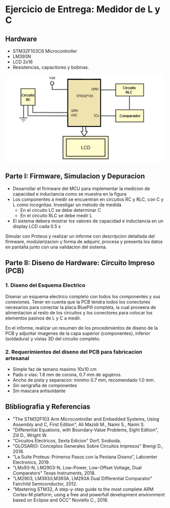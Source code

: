 # Ejercicio de Entrega: Medidor de L y C

## Hardware

- STM32F103C6 Microcontroller
- LM393N
- LCD 2x16
- Resistencias, capacitores y bobinas.

![picture 1](images/d0ed19d1db9a25e089cb112fb4b94e8c0b94b7319ae4296a3ad26d3bff68deef.png)  

## Parte I: Firmware, Simulacion y Depuracion

- Desarrollar el firmware del MCU para implementar la medicion de capacidad e inductancia como se muestra en la figura
- Los componentes a medir se encuentran en circuitos RC y RLC, con C y L como incognitas. Investigar un metodo de medida
  - En el circuito LC se debe determinar C
  - En el circuito RLC se debe medir L
- El sistema debera mostrar los valores de capacidad e inductancia en un display LCD cada 0.5 s

Simular con Proteus y realizar un informe con descripcion detallada del firmware, modularizacion y forma de adquirir, procesa y presenta los datos en pantalla junto con una validacion del sistema.

## Parte II: Diseno de Hardware: Circuito Impreso (PCB)

### 1. Diseno del Esquema Electrico

Disenar un esquema electrico completo con todos los componentes y sus conexiones. Tener en cuenta que la PCB tendra todos los conectores necesarios para conectar la placa BluePill completa, la cual proveera de alimentacion al resto de los circuitos y los conectores para colocar los elementos pasivos de L y C a medir.

En el informe, realizar un resumen de los procedimientos de diseno de la PCB y adjuntar imagenes de la capa superior (componentes), inferior (soldadura) y vistas 3D del circuito completo.

### 2. Requerimientos del diseno del PCB para fabricacion artesanal

- Simple faz de tamano maximo 10x10 cm
- Pads o vias: 1.8 mm de corona, 0.7 mm de agujeros.
- Ancho de pista y separacon: minimo 0.7 mm, recomendado 1.0 mm.
- Sin serigrafia de componentes
- Sin mascara antisoldante

## Blibliografia y Referencias

- "The STM32F103 Arm Microcontroller and Embedded Systems, Using Assembly and C, First Edition", Ali Mazidi M., Naimi S., Naimi S.
- "Differential Equations, with Boundary-Value Problems, Eight Edition", Zill D., Wright W.
- "Circuitos Electricos, Sexta Edicion" Dorf, Svoboda.
- "GLOSARIO: Conceptos Generales Sobre Circuitos Impresos" Brengi D., 2018.
- "La Suite Proteus: Primeros Pasos con la Pestana Diseno", Labcenter Electronics, 2019.
- "LMx93-N, LM2903-N, Low-Power, Low-Offset Voltage, Dual Comparators" Texas Instruments, 2018.
- "LM2903, LM393/LM393A, LM293A Dual Differential Comparator" Fairchild Semiconductor, 2012.
- "Mastering STM32, A step-y-step guide to the most complete ARM Cortex-M platform, using a free and powerfull development environment based on Eclipse and GCC" Noviello C., 2016.   
